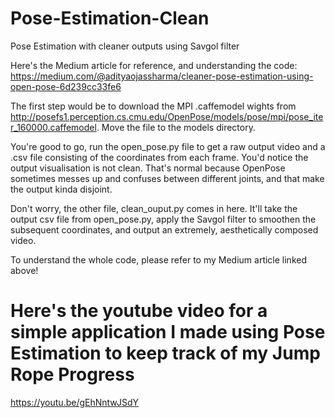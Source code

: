 # Pose-Estimation-Clean
Pose Estimation with cleaner outputs using Savgol filter

Here's the Medium article for reference, and understanding the code: https://medium.com/@adityaojassharma/cleaner-pose-estimation-using-open-pose-6d239cc33fe6

The first step would be to download the MPI .caffemodel wights from http://posefs1.perception.cs.cmu.edu/OpenPose/models/pose/mpi/pose_iter_160000.caffemodel. Move the file to the models directory.

You're good to go, run the open_pose.py file to get a raw output video and a .csv file consisting of the coordinates from each frame. You'd notice the output visualisation is not clean. That's normal because OpenPose sometimes messes up and confuses between different joints, and that make the output kinda disjoint.

Don't worry, the other file, clean_ouput.py comes in here. It'll take the output csv file from open_pose.py, apply the Savgol filter to smoothen the subsequent coordinates, and output an extremely, aesthetically composed video.

To understand the whole code, please refer to my Medium article linked above!

# Here's the youtube video for a simple application I made using Pose Estimation to keep track of my Jump Rope Progress
https://youtu.be/gEhNntwJSdY
